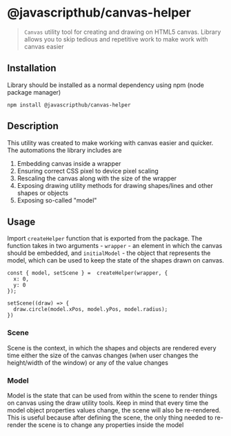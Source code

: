 # @javascripthub/canvas-helper

> `Canvas` utility tool for creating and drawing on HTML5 canvas. Library allows you to skip tedious and repetitive work to make work with canvas easier

## Installation
Library should be installed as a normal dependency using npm (node package manager)
```
npm install @javascripthub/canvas-helper
```

## Description
This utility was created to make working with canvas easier and quicker. The automations the library includes are

1) Embedding canvas inside a wrapper
2) Ensuring correct CSS pixel to device pixel scaling
3) Rescaling the canvas along with the size of the wrapper
4) Exposing drawing utility methods for drawing shapes/lines and other shapes or objects
5) Exposing so-called "model"

## Usage
Import `createHelper` function that is exported from the package. The function takes in two arguments - `wrapper` - an element in which the canvas should be embedded, and `initialModel` - the object that represents the model, which can be used to keep the state of the shapes drawn on canvas.

```
const { model, setScene } =  createHelper(wrapper, {
  x: 0,
  y: 0
});

setScene((draw) => {
  draw.circle(model.xPos, model.yPos, model.radius);
})
```

### Scene
Scene is the context, in which the shapes and objects are rendered every time either the size of the canvas changes (when user changes the height/width of the window) or any of the value changes

### Model
Model is the state that can be used from within the scene to render things on canvas using the draw utility tools. Keep in mind that every time the model object properties values change, the scene will also be re-rendered. This is useful because after defining the scene, the only thing needed to re-render the scene  is to change any properties inside the model